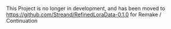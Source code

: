 This Project is no longer in development, and has been moved to https://github.com/Streand/RefinedLoraData-0.1.0
for Remake / Continuation
